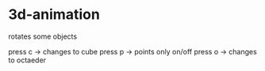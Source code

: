 # 3d-animation
rotates some objects

press c -> changes to cube
press p -> points only on/off
press o -> changes to octaeder
